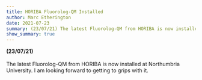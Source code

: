 ```yaml
---
title: HORIBA Fluorolog-QM Installed
author: Marc Etherington
date: 2021-07-23
summary: (23/07/21) The latest Fluorolog-QM from HORIBA is now installed at Northumbria University.
show_summary: true
---
```

**(23/07/21)**
<br>
<br>
The latest Fluorolog-QM from HORIBA is now installed at Northumbria University. I am looking forward to getting to grips with it.
